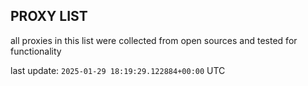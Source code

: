 ## PROXY LIST

all proxies in this list were collected from open sources and tested for functionality

last update: `2025-01-29 18:19:29.122884+00:00` UTC